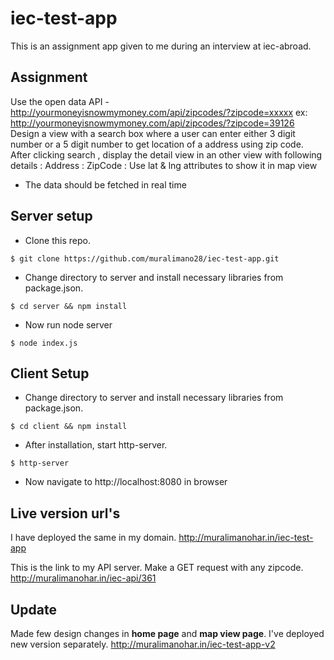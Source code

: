 # iec-test-app
This is an assignment app given to me during an interview at iec-abroad.

## Assignment
Use the open data API - http://yourmoneyisnowmymoney.com/api/zipcodes/?zipcode=xxxxx
ex: http://yourmoneyisnowmymoney.com/api/zipcodes/?zipcode=39126
Design a view with a search box where a user can enter either 3 digit number or a 5 digit number
to get location of a address using zip code.
After clicking search , display the detail view in an other view with following details :
Address :
ZipCode :
Use lat & lng attributes to show it in map view
* The data should be fetched in real time

## Server setup
  - Clone this repo.
  
  ```$ git clone https://github.com/muralimano28/iec-test-app.git```
  
  - Change directory to server and install necessary libraries from package.json.
  
  ```$ cd server && npm install```
  
  - Now run node server
  
  ```$ node index.js```
  
## Client Setup
  
  - Change directory to server and install necessary libraries from package.json.
  
  ```$ cd client && npm install```
  
  - After installation, start http-server.
  
  ```$ http-server```
  
  - Now navigate to http://localhost:8080 in browser
  
## Live version url's
I have deployed the same in my domain.
http://muralimanohar.in/iec-test-app

This is the link to my API server. Make a GET request with any zipcode.
http://muralimanohar.in/iec-api/361

## Update
Made few design changes in **home page** and **map view page**. I've deployed new version separately.
http://muralimanohar.in/iec-test-app-v2
